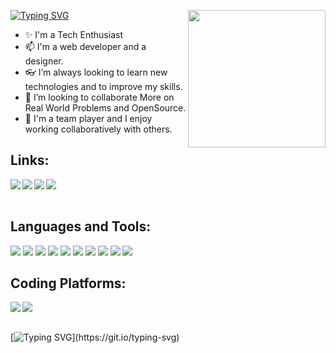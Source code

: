 [![Typing SVG](https://readme-typing-svg.herokuapp.com?color=FFFF&size=29&multiline=true&width=700&lines=Welcome+To+Prashant's+Github+Profile)](https://git.io/typing-svg)<img src = "https://media.giphy.com/media/KEYMsj2LcXzfcTP5ii/giphy.gif" align = "right"  height="220px"></img>
<br>

- ✨ I'm a Tech Enthusiast
- 📫 I'm a web developer and a designer.
- 👓 I’m always looking to learn new technologies and to improve my skills.
- 👋 I’m looking to collaborate More on Real World Problems and OpenSource.
- 🤝 I'm a team player and I enjoy working collaboratively with others.

## Links:
<a href="https://www.youtube.com" target="_blank">
  <img align="left" src="https://img.shields.io/badge/my_portfolio-000?style=for-the-badge&logo=ko-fi&logoColor=white"/>
  </a>
<a href="https://www.linkedin.com/in/prashant-yadav-9b5975226/" target="_blank" >
  <img align="left"  src="https://img.shields.io/badge/LinkedIn-0077B5?style=for-the-badge&logo=linkedin&logoColor=white" />
  </a>
<a href="" target="_blank" >
    <img align="left" src="https://img.shields.io/badge/Twitter-1DA1F2?style=for-the-badge&logo=twitter&logoColor=white"/>
  </a>
<a href="https://www.instagram.com/prashant_yadav0102/" target="_blank">
    <img align="left"  src="https://img.shields.io/badge/Instagram-E4405F?style=for-the-badge&logo=instagram&logoColor=white" />
  </a>

<br>

<br>

 ## Languages and Tools:
 ![](https://img.shields.io/badge/HTML5-E34F26?style=for-the-badge&logo=html5&logoColor=white) 
 ![](https://img.shields.io/badge/CSS-1572B6?style=for-the-badge&logo=css3&logoColor=white)
![](https://img.shields.io/badge/JavaScript-F7DF1E?style=for-the-badge&logo=javascript&logoColor=black)
![](https://img.shields.io/badge/Node.js-339933?style=for-the-badge&logo=nodedotjs&logoColor=white)
![](https://img.shields.io/badge/React-0078D4?style=for-the-badge&logo=react%20studio%20code&logoColor=white)
![](https://img.shields.io/badge/C-00599C?style=for-the-badge&logo=c&logoColor=white)
![](https://img.shields.io/badge/Java-F7AF1E?style=for-the-badge&logo=java&logoColor=black)
![](https://img.shields.io/badge/C++-00599C?style=for-the-badge&logo=C++&logoColor=white)
![](https://img.shields.io/badge/GitHub-100000?style=for-the-badge&logo=github&logoColor=white)
![](https://img.shields.io/badge/Git-F05032?style=for-the-badge&logo=git&logoColor=white)
<br>

## Coding Platforms:
<a href="https://www.leetcode.com/ydavprashant/" target="_blank">
    <img align="left"  src="https://img.shields.io/badge/Leetcode-E4405F?style=for-the-badge&logo=leetcode&logoColor=white" />
  </a>
<a href="https://www.hackerrank.com/profile/ydvprashant0508//" target="_blank">
    <img align="left"  src="https://img.shields.io/badge/Hackerrank-E4405F?style=for-the-badge&logo=hackerrank&logoColor=white" />
  </a>
  
<br>

<br>

[![Typing SVG](https://readme-typing-svg.herokuapp.com?color=FFFF&size=29&multiline=true&width=700&lines=B+y+e+!+!)](https://git.io/typing-svg)
